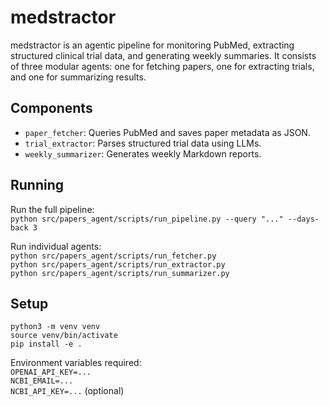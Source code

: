 # medstractor

medstractor is an agentic pipeline for monitoring PubMed, extracting structured clinical trial data, and generating weekly summaries. It consists of three modular agents: one for fetching papers, one for extracting trials, and one for summarizing results.

## Components

- `paper_fetcher`: Queries PubMed and saves paper metadata as JSON.  
- `trial_extractor`: Parses structured trial data using LLMs.  
- `weekly_summarizer`: Generates weekly Markdown reports.  

## Running

Run the full pipeline:  
`python src/papers_agent/scripts/run_pipeline.py --query "..." --days-back 3`

Run individual agents:  
`python src/papers_agent/scripts/run_fetcher.py`  
`python src/papers_agent/scripts/run_extractor.py`  
`python src/papers_agent/scripts/run_summarizer.py`

## Setup

`python3 -m venv venv`  
`source venv/bin/activate`  
`pip install -e .`

Environment variables required:  
`OPENAI_API_KEY=...`  
`NCBI_EMAIL=...`  
`NCBI_API_KEY=...` (optional)


